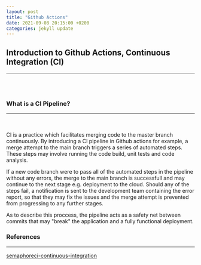 ```yaml
---
layout: post
title: "Github Actions"
date: 2021-09-08 20:15:00 +0200
categories: jekyll update
---
```


## Introduction to Github Actions, Continuous Integration (CI)

---

<br/><br/>

### What is a CI Pipeline?

---

<br/><br/>
CI is a practice which facilitates merging code to the master branch continuously. By introducing a CI pipeline in Github actions for example, a merge attempt to the main branch triggers a series of automated steps. These steps may involve running the code build, unit tests and code analysis.

If a new code branch were to pass all of the automated steps in the pipeline without any errors, the merge to the main branch is successfull and may continue to the next stage e.g. deployment to the cloud. Should any of the steps fail, a notification is sent to the development team containing the error report, so that they may fix the issues and the merge attempt is prevented from progressing to any further stages.

As to describe this proccess, the pipeline acts as a safety net between commits that may "break" the application and a fully functional deployment.

### References

---

[semaphoreci-continuous-integration](https://semaphoreci.com/continuous-integration)
